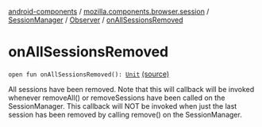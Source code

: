 [android-components](../../../index.md) / [mozilla.components.browser.session](../../index.md) / [SessionManager](../index.md) / [Observer](index.md) / [onAllSessionsRemoved](./on-all-sessions-removed.md)

# onAllSessionsRemoved

`open fun onAllSessionsRemoved(): `[`Unit`](https://kotlinlang.org/api/latest/jvm/stdlib/kotlin/-unit/index.html) [(source)](https://github.com/mozilla-mobile/android-components/blob/master/components/browser/session/src/main/java/mozilla/components/browser/session/SessionManager.kt#L286)

All sessions have been removed. Note that this will callback will be invoked whenever
removeAll() or removeSessions have been called on the
SessionManager. This callback will NOT be invoked when just the last
session has been removed by calling remove() on the SessionManager.

